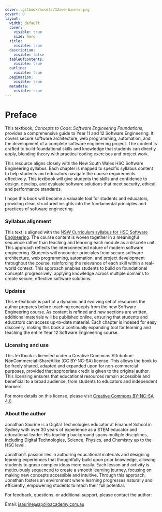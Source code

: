 ```yaml
---
cover: .gitbook/assets/12swe-banner.png
coverY: 0
layout:
  width: default
  cover:
    visible: true
    size: hero
  title:
    visible: true
  description:
    visible: false
  tableOfContents:
    visible: true
  outline:
    visible: true
  pagination:
    visible: true
  metadata:
    visible: true
---
```


# Preface

This textbook, _Concepts to Code:  Software Engineering Foundations_, provides a comprehensive guide to Year 11 and 12 Software Engineering. It covers secure software architecture, web programming, automation, and the development of a complete software engineering project. The content is crafted to build foundational skills and knowledge that students can directly apply, blending theory with practical coding exercises and project work.

This resource aligns closely with the New South Wales HSC Software Engineering syllabus. Each chapter is mapped to specific syllabus content to help students and educators navigate the course requirements effectively. This textbook will give students the skills and confidence to design, develop, and evaluate software solutions that meet security, ethical, and performance standards.

I hope this book will become a valuable tool for students and educators, providing clear, structured insights into the fundamental principles and practices of software engineering.

### Syllabus alignment

This text is aligned with the [NSW Curriculum syllabus for HSC Software Engineering](https://curriculum.nsw.edu.au/learning-areas/tas/software-engineering-11-12-2022/overview). The course content is woven together in a meaningful sequence rather than teaching and learning each module as a discrete unit. This approach reflects the interconnected nature of modern software engineering. Students will encounter principles from secure software architecture, web programming, automation, and project development throughout the course, reinforcing the relevance of each skill within a real-world context. This approach enables students to build on foundational concepts progressively, applying knowledge across multiple domains to create secure, effective software solutions.

### Updates

This e-textbook is part of a dynamic and evolving set of resources the author prepares before teaching concepts from the new Software Engineering course. As content is refined and new sections are written, additional materials will be published online, ensuring that students and educators can access up-to-date material. Each chapter is indexed for easy discovery, making this book a continually expanding tool for learning and teaching the entire Year 12 Software Engineering course.

### Licensing and use

This textbook is licensed under a Creative Commons Attribution-NonCommercial-ShareAlike (CC BY-NC-SA) license. This allows the book to be freely shared, adapted and expanded upon for non-commercial purposes, provided that appropriate credit is given to the original author. This licensing ensures that educational resources remain accessible and beneficial to a broad audience, from students to educators and independent learners.

For more details on this license, please visit [Creative Commons BY-NC-SA 4.0](https://creativecommons.org/licenses/by-nc-sa/4.0/).

### About the author

Jonathan Saurine is a Digital Technologies educator at Emanuel School in Sydney with over 30 years of experience as a STEM educator and educational leader. His teaching background spans multiple disciplines, including Digital Technologies, Science, Physics, and Chemistry up to the HSC level.

Jonathan’s passion lies in authoring educational materials and designing learning experiences that thoughtfully build upon prior knowledge, allowing students to grasp complex ideas more easily. Each lesson and activity is meticulously sequenced to create a smooth learning journey, focusing on making new concepts accessible and intuitive. Through this approach, Jonathan fosters an environment where learning progresses naturally and efficiently, empowering students to reach their full potential.

For feedback, questions, or additional support, please contact the author:

Email: [jsaurine@apolloacademy.com.au](mailto:jsaurine@apolloacademy.com.au?subject=Inquiry%20about%20Software%20Engineering%20Textbook)
